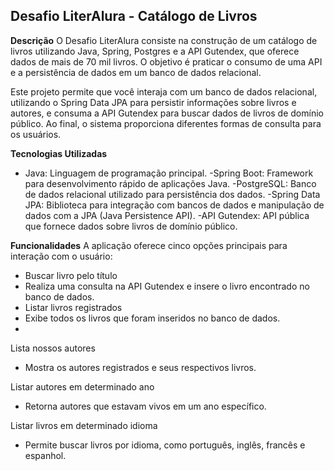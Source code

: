 ## Desafio LiterAlura - Catálogo de Livros

**Descrição**
O Desafio LiterAlura consiste na construção de um catálogo de livros utilizando Java, Spring, Postgres e a API Gutendex, que oferece dados de mais de 70 mil livros. O objetivo é praticar o consumo de uma API e a persistência de dados em um banco de dados relacional.

Este projeto permite que você interaja com um banco de dados relacional, utilizando o Spring Data JPA para persistir informações sobre livros e autores, e consuma a API Gutendex para buscar dados de livros de domínio público. Ao final, o sistema proporciona diferentes formas de consulta para os usuários.

**Tecnologias Utilizadas**
- Java: Linguagem de programação principal.
-Spring Boot: Framework para desenvolvimento rápido de aplicações Java.
-PostgreSQL: Banco de dados relacional utilizado para persistência dos dados.
-Spring Data JPA: Biblioteca para integração com bancos de dados e manipulação de dados com a JPA (Java Persistence API).
-API Gutendex: API pública que fornece dados sobre livros de domínio público.

**Funcionalidades**
A aplicação oferece cinco opções principais para interação com o usuário:
- Buscar livro pelo título
- Realiza uma consulta na API Gutendex e insere o livro encontrado no banco de dados.
- Listar livros registrados
- Exibe todos os livros que foram inseridos no banco de dados.
- 
Lista nossos autores
- Mostra os autores registrados e seus respectivos livros.

Listar autores em determinado ano
- Retorna autores que estavam vivos em um ano específico.

Listar livros em determinado idioma
- Permite buscar livros por idioma, como português, inglês, francês e espanhol.
